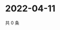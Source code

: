 # 2022-04-11

共 0 条

<!-- BEGIN WEIBO -->
<!-- 最后更新时间 Mon Apr 11 2022 22:12:09 GMT+0800 (China Standard Time) -->

<!-- END WEIBO -->
